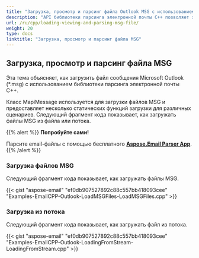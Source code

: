 ```yaml
---
title: "Загрузка, просмотр и парсинг файла Outlook MSG с использованием библиотеки C++ Email"
description: "API библиотеки парсинга электронной почты C++ позволяет загружать, просматривать и парсить файлы MSG Outlook из файла или потока."
url: /ru/cpp/loading-viewing-and-parsing-msg-file/
weight: 20
type: docs
linktitle: "Загрузка, просмотр и парсинг файла MSG"
---
```


## **Загрузка, просмотр и парсинг файла MSG**
Эта тема объясняет, как загрузить файл сообщения Microsoft Outlook (*.msg) с использованием библиотеки парсинга электронной почты C++. 

Класс MapiMessage используется для загрузки файлов MSG и предоставляет несколько статических функций загрузки для различных сценариев. Следующий фрагмент кода показывает, как загружать файлы MSG из файла или потока.

{{% alert %}}
**Попробуйте сами!**

Парсите email-файлы с помощью бесплатного [**Aspose.Email Parser App**](https://products.aspose.app/email/ru/parser).
{{% /alert %}}

### **Загрузка файлов MSG**
Следующий фрагмент кода показывает, как загружать файлы MSG.

{{< gist "aspose-email" "ef0db907527892c88c557bb418093cee" "Examples-EmailCPP-Outlook-LoadMSGFiles-LoadMSGFiles.cpp" >}}

### **Загрузка из потока**
Следующий фрагмент кода показывает, как загружать файл из потока.

{{< gist "aspose-email" "ef0db907527892c88c557bb418093cee" "Examples-EmailCPP-Outlook-LoadingFromStream-LoadingFromStream.cpp" >}}